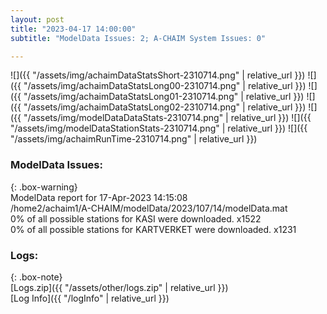 ```yaml
---
layout: post
title: "2023-04-17 14:00:00"
subtitle: "ModelData Issues: 2; A-CHAIM System Issues: 0"

---
```


![]({{ "/assets/img/achaimDataStatsShort-2310714.png" | relative_url }})
![]({{ "/assets/img/achaimDataStatsLong00-2310714.png" | relative_url }})
![]({{ "/assets/img/achaimDataStatsLong01-2310714.png" | relative_url }})
![]({{ "/assets/img/achaimDataStatsLong02-2310714.png" | relative_url }})
![]({{ "/assets/img/modelDataDataStats-2310714.png" | relative_url }})
![]({{ "/assets/img/modelDataStationStats-2310714.png" | relative_url }})
![]({{ "/assets/img/achaimRunTime-2310714.png" | relative_url }})


### ModelData Issues:  
  
{: .box-warning}  
 ModelData report for 17-Apr-2023 14:15:08   
 /home2/achaim1/A-CHAIM/modelData/2023/107/14/modelData.mat   
 0% of all possible stations for KASI were downloaded. x1522   
 0% of all possible stations for KARTVERKET were downloaded. x1231   
  


### Logs:  
  
{: .box-note}  
[Logs.zip]({{ "/assets/other/logs.zip" | relative_url }})  
[Log Info]({{ "/logInfo" | relative_url }})  
